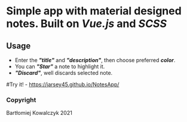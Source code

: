 # Simple app with material designed notes. Built on *Vue.js* and *SCSS*

## Usage
  * Enter the _**"title"**_ and _**"description"**_, then choose preferred _**color**_.
  * You can _**"Star"**_ a note to highlight it.
  * _**"Discard"**_, well discards selected note.
  
#Try it! -
https://jarsey45.github.io/NotesApp/

### Copyright
Bartłomiej Kowalczyk 2021
